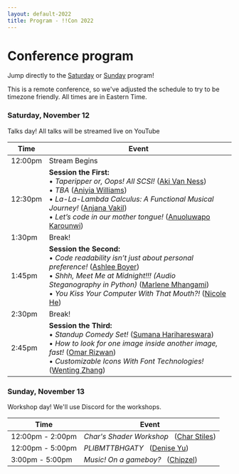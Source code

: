 ```yaml
---
layout: default-2022
title: Program - !!Con 2022
---
```


# Conference program


Jump directly to the [Saturday](#saturday) or [Sunday](#sunday) program!

This is a remote conference, so we've adjusted the schedule to try to be timezone friendly. All times are in Eastern Time.

<a name="saturday"></a>

### Saturday, November 12

Talks day! All talks will be streamed live on YouTube

<div class="scheduletable">

| Time            | Event
|-----------------|-------------------------------------------------------------------------
| 12:00pm         | Stream Begins
| 12:30pm         | **Session the First:** <br /> &bull; *Taperipper or, Oops! All SCSI!* ([Aki Van Ness](speakers.html#aki-van-ness))<br /> &bull; *TBA* ([Aniyia Williams](speakers.html#aniyia-williams))<br /> &bull; *La-La-Lambda Calculus: A Functional Musical Journey!* ([Anjana Vakil](speakers.html#anjana-vakil))<br /> &bull; *Let’s code in our mother tongue!* ([Anuoluwapo Karounwi](speakers.html#anuoluwapo-karounwi))
| 1:30pm         | Break!
| 1:45pm          | **Session the Second:** <br /> &bull; *Code readability isn’t just about personal preference!* ([Ashlee Boyer](speakers.html#ashlee-boyer))<br />  &bull; *Shhh, Meet Me at Midnight!!! (Audio Steganography in Python)* ([Marlene Mhangami](speakers.html#marlene-mhangami))<br /> &bull; *You Kiss Your Computer With That Mouth?!* ([Nicole He](speakers.html#nicole-he))
| 2:30pm          | Break!
| 2:45pm          | **Session the Third:**  <br /> &bull; *Standup Comedy Set!* ([Sumana Harihareswara](speakers.html#sumana-harihareswara))<br /> &bull; *How to look for one image inside another image, fast!* ([Omar Rizwan](speakers.html#omar-rizwan))<br /> &bull; *Customizable Icons With Font Technologies!* ([Wenting Zhang](speakers.html#wenting-zhang))

</div>

<a name="sunday"></a>

### Sunday, November 13

Workshop day! We'll use Discord for the workshops. 

<div class="scheduletable">

| Time                   | Event
|------------------------|-------------------------------------------------------------------------
| 12:00pm - 2:00pm       | *Char's Shader Workshop* &nbsp; ([Char Stiles](speakers.html#char-stiles))
| 12:00pm - 5:00pm       | *PLIBMTTBHGATY* &nbsp; ([Denise Yu](speakers.html#denise-yu))
| 3:00pm  - 5:00pm       | *Music! On a gameboy?* &nbsp; ([Chipzel](speakers.html#chipzel))

</div>

